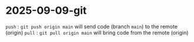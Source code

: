# 2025-09-09-git

`push` : `git push origin main` will send code (branch `main`) to the remote (origin)
`pull` : `git pull origin main` will bring code from the remote (origin)
